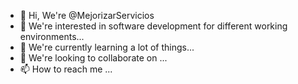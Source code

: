 - 👋 Hi, We're @MejorizarServicios
- 👀 We're interested in software development for different working environments...
- 🌱 We're currently learning a lot of things...
- 💞️ We're looking to collaborate on ...
- 📫 How to reach me ...

<!---
MejorizarServicios/MejorizarServicios is a ✨ special ✨ repository because its `README.md` (this file) appears on your GitHub profile.
You can click the Preview link to take a look at your changes.
--->
